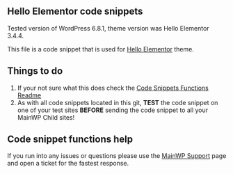 ## Hello Elementor code snippets

Tested version of WordPress 6.8.1, theme version was Hello Elementor 3.4.4.

This file is a code snippet that is used for [Hello Elementor](https://wordpress.org/themes/hello-elementor/) theme. 

## Things to do

1. If your not sure what this does check the [Code Snippets Functions Readme](https://github.com/mainwp/Code-Snippets-Functions/blob/master/README.md)
2. As with all code snippets located in this git, **TEST** the code snippet on one of your test sites **BEFORE** sending the code snippet to all your MainWP Child sites!

## Code snippet functions help

If you run into any issues or questions please use the [MainWP Support](https://mainwp.com/support/) page and open a ticket for the fastest response.
